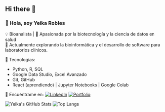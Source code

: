 ## Hi there 👋

<!--
**yeikarobles/yeikarobles** is a ✨ _special_ ✨ repository because its `README.md` (this file) appears on your GitHub profile.

Here are some ideas to get you started:

- 🔭 I’m currently working on ...
- 🌱 I’m currently learning ...
- 👯 I’m looking to collaborate on ...
- 🤔 I’m looking for help with ...
- 💬 Ask me about ...
- 📫 How to reach me: ...
- 😄 Pronouns: ...
- ⚡ Fun fact: ...
-->


### 👋 Hola, soy Yeika Robles

💡 Bioanalista | 🧬 Apasionada por la biotecnología y la ciencia de datos en salud  
🧪 Actualmente explorando la bioinformática y el desarrollo de software para laboratorios clínicos.

🔬 Tecnologías:
- Python, R, SQL
- Google Data Studio, Excel Avanzado
- Git, GitHub
- React (aprendiendo) | Jupyter Notebooks | Google Colab

🔗 Encuéntrame en:
[![LinkedIn](https://img.shields.io/badge/-LinkedIn-blue?style=flat&logo=linkedin)](https://linkedin.com/in/tuusuario)
[![Portfolio](https://img.shields.io/badge/-Portafolio-000?style=flat&logo=vercel)](https://tuportafolio.com)


![Yeika's GitHub Stats](https://github-readme-stats.vercel.app/api?username=yeikarobles&show_icons=true&theme=radical)
![Top Langs](https://github-readme-stats.vercel.app/api/top-langs/?username=yeikarobles&layout=compact&theme=radical)
